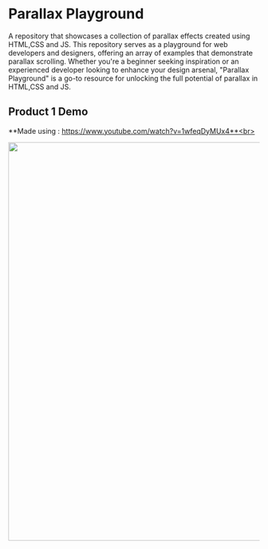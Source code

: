 # Parallax Playground

A  repository that showcases a collection of  parallax effects created using HTML,CSS and JS. This repository serves as a playground for web developers and designers, offering an array of examples that demonstrate parallax scrolling. Whether you're a beginner seeking inspiration or an experienced developer looking to enhance your design arsenal, "Parallax Playground" is a go-to resource for unlocking the full potential of parallax in HTML,CSS and JS.

## Product 1 Demo
**Made using : https://www.youtube.com/watch?v=1wfeqDyMUx4**<br>

<img src="https://github.com/NebulaTris/parallax_playground/assets/94922914/0f382184-23f4-4e6b-9c57-a7ec46acb985" width="800">
